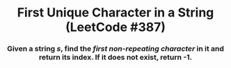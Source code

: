 <div align = "center">

# First Unique Character in a String (LeetCode #387)

</div>

<div align = "center">

<h3>Given a string <em>s</em>, find the <em>first non-repeating character</em> in it and return its index. If it does not exist, return -1.</h3>

</div>
